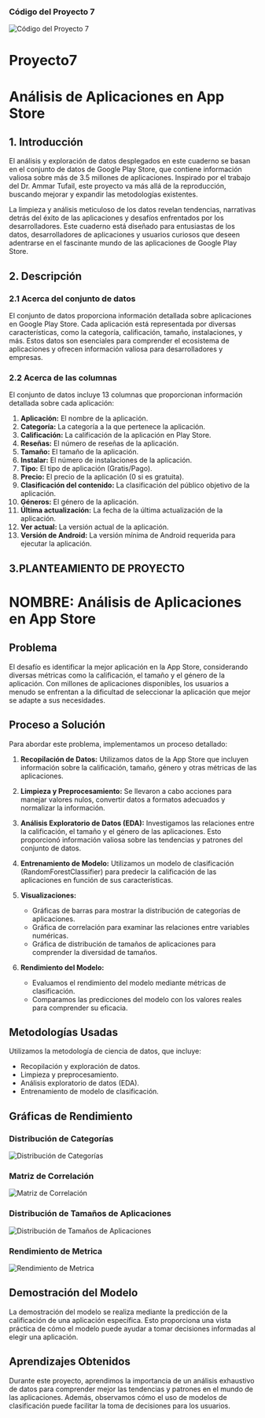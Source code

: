 ### Código del Proyecto 7
![Código del Proyecto 7](https://colab.research.google.com/drive/1WwBHniejXklAUIxOBQR3_g8_8sW74cvg#scrollTo=UalEvuqd8s46)

# Proyecto7
# Análisis de Aplicaciones en App Store

## 1. Introducción

El análisis y exploración de datos desplegados en este cuaderno se basan en el conjunto de datos de Google Play Store, que contiene información valiosa sobre más de 3.5 millones de aplicaciones. Inspirado por el trabajo del Dr. Ammar Tufail, este proyecto va más allá de la reproducción, buscando mejorar y expandir las metodologías existentes.

La limpieza y análisis meticuloso de los datos revelan tendencias, narrativas detrás del éxito de las aplicaciones y desafíos enfrentados por los desarrolladores. Este cuaderno está diseñado para entusiastas de los datos, desarrolladores de aplicaciones y usuarios curiosos que deseen adentrarse en el fascinante mundo de las aplicaciones de Google Play Store.

## 2. Descripción

### 2.1 Acerca del conjunto de datos

El conjunto de datos proporciona información detallada sobre aplicaciones en Google Play Store. Cada aplicación está representada por diversas características, como la categoría, calificación, tamaño, instalaciones, y más. Estos datos son esenciales para comprender el ecosistema de aplicaciones y ofrecen información valiosa para desarrolladores y empresas.



### 2.2 Acerca de las columnas

El conjunto de datos incluye 13 columnas que proporcionan información detallada sobre cada aplicación:

1. **Aplicación:** El nombre de la aplicación.
2. **Categoría:** La categoría a la que pertenece la aplicación.
3. **Calificación:** La calificación de la aplicación en Play Store.
4. **Reseñas:** El número de reseñas de la aplicación.
5. **Tamaño:** El tamaño de la aplicación.
6. **Instalar:** El número de instalaciones de la aplicación.
7. **Tipo:** El tipo de aplicación (Gratis/Pago).
8. **Precio:** El precio de la aplicación (0 si es gratuita).
9. **Clasificación del contenido:** La clasificación del público objetivo de la aplicación.
10. **Géneros:** El género de la aplicación.
11. **Última actualización:** La fecha de la última actualización de la aplicación.
12. **Ver actual:** La versión actual de la aplicación.
13. **Versión de Android:** La versión mínima de Android requerida para ejecutar la aplicación.

## 3.PLANTEAMIENTO DE PROYECTO
# NOMBRE: Análisis de Aplicaciones en App Store

## Problema

El desafío es identificar la mejor aplicación en la App Store, considerando diversas métricas como la calificación, el tamaño y el género de la aplicación. Con millones de aplicaciones disponibles, los usuarios a menudo se enfrentan a la dificultad de seleccionar la aplicación que mejor se adapte a sus necesidades.

## Proceso a Solución

Para abordar este problema, implementamos un proceso detallado:

1. **Recopilación de Datos:** Utilizamos datos de la App Store que incluyen información sobre la calificación, tamaño, género y otras métricas de las aplicaciones.

2. **Limpieza y Preprocesamiento:** Se llevaron a cabo acciones para manejar valores nulos, convertir datos a formatos adecuados y normalizar la información.

3. **Análisis Exploratorio de Datos (EDA):** Investigamos las relaciones entre la calificación, el tamaño y el género de las aplicaciones. Esto proporcionó información valiosa sobre las tendencias y patrones del conjunto de datos.

4. **Entrenamiento de Modelo:** Utilizamos un modelo de clasificación (RandomForestClassifier) para predecir la calificación de las aplicaciones en función de sus características.

5. **Visualizaciones:**
   - Gráficas de barras para mostrar la distribución de categorías de aplicaciones.
   - Gráfica de correlación para examinar las relaciones entre variables numéricas.
   - Gráfica de distribución de tamaños de aplicaciones para comprender la diversidad de tamaños.

6. **Rendimiento del Modelo:**
   - Evaluamos el rendimiento del modelo mediante métricas de clasificación.
   - Comparamos las predicciones del modelo con los valores reales para comprender su eficacia.

## Metodologías Usadas

Utilizamos la metodología de ciencia de datos, que incluye:

- Recopilación y exploración de datos.
- Limpieza y preprocesamiento.
- Análisis exploratorio de datos (EDA).
- Entrenamiento de modelo de clasificación.

## Gráficas de Rendimiento

### Distribución de Categorías
![Distribución de Categorías](https://github.com/Ptono/Proyecto7/blob/main/BarrasDeCategoria.png?raw=true)

### Matriz de Correlación
![Matriz de Correlación](https://github.com/Ptono/Proyecto7/blob/main/GraficaDeCorrelacion.png?raw=true)

### Distribución de Tamaños de Aplicaciones
![Distribución de Tamaños de Aplicaciones](https://github.com/Ptono/Proyecto7/blob/main/DistribucionDeTamanos.png?raw=true)

### Rendimiento de Metrica
![Rendimiento de Metrica](https://github.com/Ptono/Proyecto7/blob/main/RendimientoDeMetrica.png?raw=true)


## Demostración del Modelo

La demostración del modelo se realiza mediante la predicción de la calificación de una aplicación específica. Esto proporciona una vista práctica de cómo el modelo puede ayudar a tomar decisiones informadas al elegir una aplicación.

## Aprendizajes Obtenidos

Durante este proyecto, aprendimos la importancia de un análisis exhaustivo de datos para comprender mejor las tendencias y patrones en el mundo de las aplicaciones. Además, observamos cómo el uso de modelos de clasificación puede facilitar la toma de decisiones para los usuarios.


